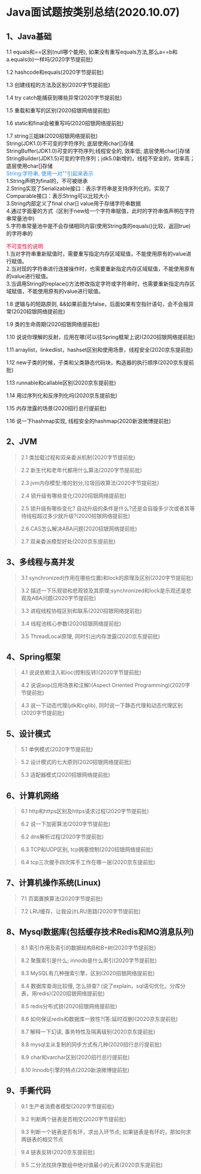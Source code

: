 # Java面试题按类别总结(2020.10.07)
## 1、Java基础
 1.1 equals和==区别(null哪个能用), 如果没有重写equals方法,那么a==b和a.equals(b)一样吗(2020字节提前批)<br>

1.2 hashcode和equals(2020字节提前批)<br>

1.3 创建线程的方法及区别(2020字节提前批)<br>

1.4 try catch能捕获到哪些异常(2020字节提前批)<br>

1.5 重载和重写的区别(2020招银网络提前批)<br>

1.6 static和final会被重写吗(2020招银网络提前批)<br>

1.7 string三姐妹(2020招银网络提前批)<br>
String(JDK1.0)不可变的字符序列; 底层使用char[]存储<br>
StringBuffer(JDK1.0)可变的字符序列;线程安全的, 效率低; 底层使用char[]存储<br>
StringBuilder(JDK1.5)可变的字符序列；jdk5.0新增的，线程不安全的，效率高；底层使用char[]存储<br>
<font color=#1E90FF>String:字符串, 使用一对""引起来表示<br></font>
1.String声明为final的，不可被继承<br>
2.String实现了Serializable接口：表示字符串是支持序列化的。实现了Comparable接口：表示String可以比较大小<br>
3.String内部定义了final char[] value用于存储字符串数据<br>
4.通过字面量的方式（区别于new给一个字符串赋值，此时的字符串值声明在字符串常量池中)<br>
5.字符串常量池中是不会存储相同内容(使用String类的equals()比较，返回true)的字符串的<br>

<font color=#DC143C>不可变性的说明</font><br>
1.当对字符串重新赋值时，需要重写指定内存区域赋值，不能使用原有的value进行赋值。<br>
2.当对现的字符串进行连接操作时，也需要重新指定内存区域赋值，不能使用原有的value进行赋值。<br>
3.当调用String的replace()方法修改指定字符或字符串时，也需要重新指定内存区域赋值，不能使用原有的value进行赋值。<br>


1.8 逻辑与的短路原则, &&如果前面为false，后面如果有空指针语句，会不会报异常(2020招银网络提前批)<br>

1.9 类的生命周期(2020招银网络提前批)<br>

1.10 说说你理解的反射，应用在哪(可以往Spring框架上说)(2020招银网络提前批)<br>

1.11 arraylist，linkedlist，hashset区别和使用场景，线程安全(2020京东提前批)<br>

1.12 new子类的时候，子类和父类静态代码块，构造器的执行顺序(2020京东提前批)<br>

1.13 runnable和callable区别(2020京东提前批)<br>

1.14 用过序列化和反序列化吗(2020京东提前批)<br>

1.15 内存泄露的场景(2020招行总行提前批)<br>

1.16 说一下hashmap实现, 线程安全的hashmap(2020新浪微博提前批)<br>


## 2、JVM
> 2.1 类加载过程和双亲委派机制(2020字节提前批)<br>

> 2.2 新生代和老年代都用什么算法(2020字节提前批)<br>

> 2.3 jvm内存模型;堆的划分,垃圾回收算法(2020字节提前批)<br>

> 2.4 锁升级有哪些变化(2020招银网络提前批)<br>

> 2.5 锁升级有哪些变化? 自动升级的条件是什么?还是会自璇多少次或者其等待线程超过多少就升级?(2020招银网络提前批)<br>

> 2.6 CAS怎么解决ABA问题(2020招银网络提前批)<br>

> 2.7 双亲委派模型好处(2020京东提前批)<br>

## 3、多线程与高并发
> 3.1 synchronized(作用在哪些位置)和lock的原理及区别(2020字节提前批)<br>

> 3.2 描述一下乐观锁和悲观锁及其原理;synchronized和lock是乐观还是悲观及ABA问题(2020字节提前批)<br>

> 3.3 进程线程协程区别和联系(2020招银网络提前批)<br>

> 3.4 线程池核心参数(2020招银网络提前批)<br>

> 3.5 ThreadLocal原理, 同时引出内存泄露(2020京东提前批)<br>

## 4、Spring框架
> 4.1 说说依赖注入和ioc(控制反转)(2020字节提前批)<br>

> 4.2 说说aop(应用场景和注解)(Aspect Oriented Programming)(2020字节提前批)<br>

> 4.3 说一下动态代理(jdk和cglib), 同时说一下静态代理和动态代理区别(2020字节提前批)

## 5、设计模式
> 5.1 单例模式(2020字节提前批)<br>

> 5.2 设计模式的七大原则(2020招银网络提前批)<br>

> 5.3 适配器模式(2020招银网络提前批)

## 6、计算机网络
> 6.1 http和https区别及https请求过程(2020字节提前批)<br>

> 6.2 说一下加密算法(2020字节提前批)<br>

> 6.2 dns解析过程(2020字节提前批)<br>

> 6.3 TCP和UDP区别, tcp拥塞控制(2020招银网络提前批)<br>

> 6.4 tcp三次握手四次挥手工作在哪一层(2020京东提前批)<br>

## 7、计算机操作系统(Linux)
> 7.1 页面置换算法(2020字节提前批)<br>

> 7.2 LRU缓存，让我设计LRU思路(2020字节提前批)

## 8、Mysql数据库(包括缓存技术Redis和MQ消息队列)
> 8.1 索引作用及索引的数据结构B和B+树(2020字节提前批)<br>

> 8.2 聚簇索引是什么; innodb是什么索引(2020字节提前批)<br>

> 8.3 MySQL有几种搜索引擎，区别(2020招银网络提前批)<br>

> 8.4 数据库查询比较慢, 怎么排查? (说了explain，sql语句优化，分库分表，用redis)(2020招银网络提前批)<br>

> 8.5 redis分布式锁(2020招银网络提前批)<br>

> 8.6 如何保证redis和数据库一致性?(答:延时双删)(2020京东提前批)<br>

> 8.7 解释一下幻读, 事务特性及隔离级别(2020京东提前批)<br>

> 8.8 mysql主从复制的同步方式有几种(2020招行总行提前批)<br>

> 8.9 char和varchar区别(2020招行总行提前批)<br>

> 8.10 Innodb引擎的特点(2020新浪微博提前批)<br>

## 9、手撕代码
> 9.1 生产者消费者模型(2020字节提前批)<br>

> 9.2 判断两个链表是否相交(2020字节提前批)<br>

> 9.3 判断一个链表是否有环，求出入环节点; 如果链表是有环的，那如何求两链表的相交节点<br>

> 9.4 链表反转(2020京东提前批)<br>

> 9.5 二分法找排序数组中绝对值最小的元素(2020京东提前批)<br>
